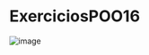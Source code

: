 # ExerciciosPOO16

![image](https://github.com/JoaoVictorArantes/ExerciciosPOO16/assets/80133673/085b77c0-8515-4ccd-a2e0-0c83f5ba9def)
